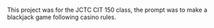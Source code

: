 This project was for the JCTC CIT 150 class, the prompt was to make a blackjack game following casino rules.
